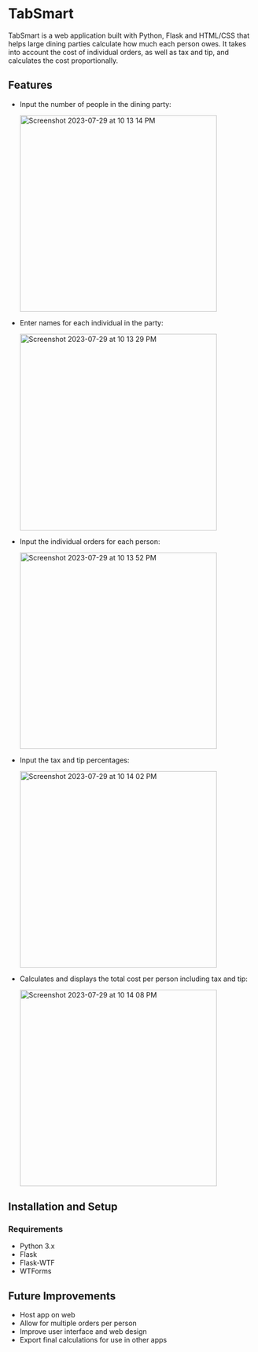 # TabSmart
TabSmart is a web application built with Python, Flask and HTML/CSS that helps large dining parties calculate how much each person owes. It takes into account the cost of individual orders, as well as tax and tip, and calculates the cost proportionally.

## Features

- Input the number of people in the dining party:
  
  <img width="400" alt="Screenshot 2023-07-29 at 10 13 14 PM" src="https://github.com/josh-whit/tabsmart/assets/85045511/c939ed71-ed93-47b5-809c-485d9496bdc5">

- Enter names for each individual in the party:
  
  <img width="400" alt="Screenshot 2023-07-29 at 10 13 29 PM" src="https://github.com/josh-whit/tabsmart/assets/85045511/0afee608-499c-48b6-b580-57ae8d0ae296">

- Input the individual orders for each person:
  
  <img width="400" alt="Screenshot 2023-07-29 at 10 13 52 PM" src="https://github.com/josh-whit/tabsmart/assets/85045511/c4cffad2-0491-4d3d-b48e-6fd9d724dc93">

- Input the tax and tip percentages:
  
  <img width="400" alt="Screenshot 2023-07-29 at 10 14 02 PM" src="https://github.com/josh-whit/tabsmart/assets/85045511/a99b9ce0-36d3-4324-8634-ac4e234287c3">

- Calculates and displays the total cost per person including tax and tip:

  <img width="400" alt="Screenshot 2023-07-29 at 10 14 08 PM" src="https://github.com/josh-whit/tabsmart/assets/85045511/2189565b-c32c-41c2-b2a8-98cbe98dd036">


## Installation and Setup

### Requirements
- Python 3.x
- Flask
- Flask-WTF
- WTForms

## Future Improvements
- Host app on web
- Allow for multiple orders per person
- Improve user interface and web design
- Export final calculations for use in other apps
